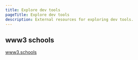 ```yaml
---
title: Explore dev tools
pageTitle: Explore dev tools
description: External resources for exploring dev tools.
---
```



## www3 schools

[www3.schools](https://www.w3schools.com/css/default.asp)